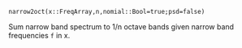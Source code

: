 ```
narrow2oct(x::FreqArray,n,nomial::Bool=true;psd=false)
```

Sum narrow band spectrum to 1/n octave bands given narrow band frequencies `f` in x.
